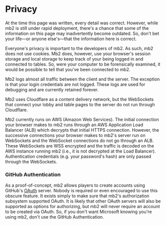 # Privacy

At the time this page was written, every detail was correct.  However,
while mb2 is still under rapid deployment, there's a chance that some
of the information on this page may inadvertently become outdated.
So, don't bet your life&mdash;or anyone else's&mdash;that the
information here is correct.

Everyone's privacy is important to the developers of mb2. As such, mb2
does not use cookies.  Mb2 does, however, use your browser's session
storage and local storage to keep track of your being logged in and
connected to tables.  So, were your computer to be forensically
examined, it would be possible to tell that you've been connected to
mb2.

Mb2 logs almost all traffic between the client and the server.  The
exception is that your login credentials are not logged. These logs
are used for debugging and are currently retained forever.

Mb2 uses Cloudflare as a content delivery network, but the WebSockets
that connect your lobby and table pages to the server do not run
through Cloudflare.

Mb2 currently runs on AWS (Amazon Web Services). The initial
connection your browser makes to mb2 runs through an AWS Application
Load Balancer (ALB) which decrypts that initial HTTPS connection.
However, the successive connections your browser makes to mb2's server
run on WebSockets and the WebSocket connections do not go through an
ALB. These WebSockets are WSS encrypted and the traffic is decoded on
the AWS instance running mb2 (i.e., it is not decrypted at the Load
Balancer). Authentication credentials (e.g. your password's hash) are
only passed through the WebSockets.

### GitHub Authentication

As a proof-of-concept, mb2 allows players to create accounts using
GitHub's [OAuth](https://oauth.net/) server.  Nobody is required or
even encouraged to use this obscure feature. It exists simply to make
sure that mb2's authorization subsystem supported OAuth. It is likely
that other OAuth servers will also be supported as options for
authorizing, but mb2 will never require an account to be created via
OAuth.  So, if you don't want Microsoft knowing you're using mb2,
don't use the GitHub Authentication.
